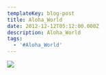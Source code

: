 ```yaml
---
templateKey: blog-post
title: Aloha_World
date: 2012-12-12T05:12:00.000Z
description: Aloha_World
tags:
  - '#Aloha_World'
---
```

![](/img/1211180945.jpg)
